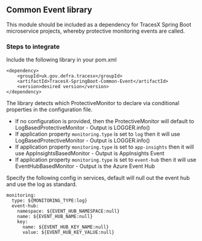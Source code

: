 ## Common Event library
This module should be included as a dependency for TracesX Spring Boot microservice projects, whereby protective monitoring events are called.

### Steps to integrate

Include the following library in your pom.xml

```
<dependency>
    <groupId>uk.gov.defra.tracesx</groupId>
    <artifactId>TracesX-SpringBoot-Common-Event</artifactId>
    <version>desired version</version>
</dependency>
```

The library detects which ProtectiveMonitor to declare via conditional properties in the configuration file.
- If no configuration is provided, then the ProtectiveMonitor will default to LogBasedProtectiveMonitor - Output is LOGGER.info()
- If application property ```monitoring.type``` is set to ```log``` then it will use LogBasedProtectiveMonitor - Output is LOGGER.info()
- If application property ```monitoring.type``` is set to ```app-insights``` then it will use AppInsightsBasedMonitor - Output is AppInsights Event
- If application property ```monitoring.type``` is set to ```event-hub``` then it will use EventHubBasedMonitor - Output is the Azure Event Hub

Specify the following config in services, default will null out the event hub and use the log as standard.

```
monitoring:
  type: ${MONITORING_TYPE:log}
  event-hub:
    namespace: ${EVENT_HUB_NAMESPACE:null}
    name: ${EVENT_HUB_NAME:null}
    key:
      name: ${EVENT_HUB_KEY_NAME:null}
      value: ${EVENT_HUB_KEY_VALUE:null}
```